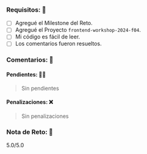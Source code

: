 ### Requisitos: 📌

- [ ] Agregué el Milestone del Reto.
- [ ] Agregué el Proyecto `frontend-workshop-2024-f04`.
- [ ] Mi código es fácil de leer.
- [ ] Los comentarios fueron resueltos.

### Comentarios: 💬

#### Pendientes: 😶‍🌫️

> Sin pendientes

#### Penalizaciones: ❌

> Sin penalizaciones

### Nota de Reto: 📝

$5.0/5.0$
